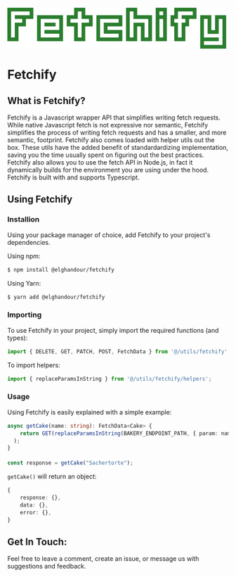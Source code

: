 ![Fetchify](fetchify-logo.png)
# Fetchify
## What is Fetchify?
Fetchify is a Javascript wrapper API that simplifies writing fetch requests. While native Javascript fetch is not expressive nor semantic, Fetchify simplifies the process of writing fetch requests and has a smaller, and more semantic, footprint. Fetchify also comes loaded with helper utils out the box. These utils have the added benefit of standardardizing implementation, saving you the time usually spent on figuring out the best practices. Fetchify also allows you to use the fetch API in Node.js, in fact it dynamically builds for the environment you are using under the hood. Fetchify is built with and supports Typescript.

## Using Fetchify
### Installion
Using your package manager of choice, add Fetchify to your project's dependencies.  
  
Using npm:
 
```bash 
$ npm install @elghandour/fetchify
```  
Using Yarn:
```bash
$ yarn add @elghandour/fetchify
```
### Importing
To use Fetchify in your project, simply import the required functions (and types):  
```ts
import { DELETE, GET, PATCH, POST, FetchData } from '@/utils/fetchify';
```
To import helpers:
```ts
import { replaceParamsInString } from '@/utils/fetchify/helpers';
```
### Usage
Using Fetchify is easily explained with a simple example:
```ts
async getCake(name: string): FetchData<Cake> {
    return GET(replaceParamsInString(BAKERY_ENDPOINT_PATH, { param: name }),
  );
}

const response = getCake("Sachertorte");
```
`getCake()` will return an object:
```ts
{
    response: {},
    data: {},
    error: {},
}
```
## Get In Touch:
Feel free to leave a comment, create an issue, or message us with suggestions and feedback.

